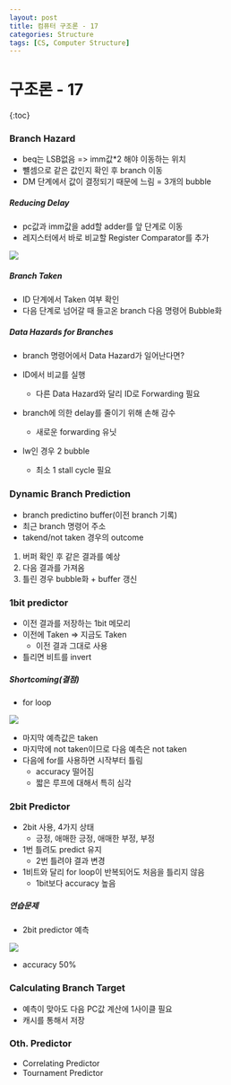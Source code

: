 ```yaml
---
layout: post
title: 컴퓨터 구조론 - 17
categories: Structure
tags: [CS, Computer Structure]
---
```


# 구조론 - 17

{:toc}

### Branch Hazard

- beq는 LSB없음 => imm값\*2 해야 이동하는 위치
- 뺼셈으로 같은 값인지 확인 후 branch 이동
- DM 단계에서 값이 결정되기 때문에 느림 = 3개의 bubble

##### Reducing Delay

- pc값과 imm값을 add할 adder를 앞 단계로 이동
- 레지스터에서 바로 비교할 Register Comparator를 추가

<img src="https://github.com/L-Hyun/L-Hyun.github.io/blob/main/assets/CS/17-1.png?raw=true" />

##### Branch Taken

- ID 단계에서 Taken 여부 확인
- 다음 단계로 넘어갈 때 들고온 branch 다음 명령어 Bubble화

##### Data Hazards for Branches

- branch 명령어에서 Data Hazard가 일어난다면?
- ID에서 비교를 실행
  - 다른 Data Hazard와 달리 ID로 Forwarding 필요
- branch에 의한 delay를 줄이기 위해 손해 감수

  - 새로운 forwarding 유닛

- lw인 경우 2 bubble
  - 최소 1 stall cycle 필요

### Dynamic Branch Prediction

- branch predictino buffer(이전 branch 기록)
- 최근 branch 명령어 주소
- takend/not taken 경우의 outcome

1. 버퍼 확인 후 같은 결과를 예상
2. 다음 결과를 가져옴
3. 틀린 경우 bubble화 + buffer 갱신

### 1bit predictor

- 이전 결과를 저장하는 1bit 메모리
- 이전에 Taken => 지금도 Taken
  - 이전 결과 그대로 사용
- 틀리면 비트를 invert

##### Shortcoming(결점)

- for loop

<img src="https://github.com/L-Hyun/L-Hyun.github.io/blob/main/assets/CS/17-2.png?raw=true" />

- 마지막 예측값은 taken
- 마지막에 not taken이므로 다음 예측은 not taken
- 다음에 for를 사용하면 시작부터 틀림
  - accuracy 떨어짐
  - 짧은 루프에 대해서 특히 심각

### 2bit Predictor

- 2bit 사용, 4가지 상태
  - 긍정, 애매한 긍정, 애매한 부정, 부정
- 1번 틀려도 predict 유지
  - 2번 틀려야 결과 변경
- 1비트와 달리 for loop이 반복되어도 처음을 틀리지 않음
  - 1bit보다 accuracy 높음

##### 연습문제

- 2bit predictor 예측

<img src="https://github.com/L-Hyun/L-Hyun.github.io/blob/main/assets/CS/17-3.png?raw=true" />

- accuracy 50%

### Calculating Branch Target

- 예측이 맞아도 다음 PC값 계산에 1사이클 필요
- 캐시를 통해서 저장

### Oth. Predictor

- Correlating Predictor
- Tournament Predictor

